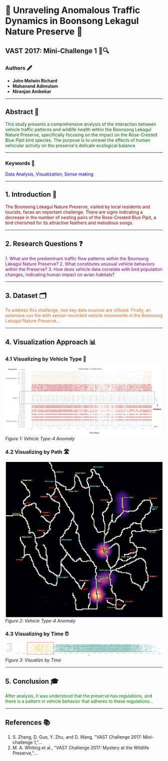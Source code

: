 # 🌿 Unraveling Anomalous Traffic Dynamics in Boonsong Lekagul Nature Preserve 🌿
## VAST 2017: Mini-Challenge 1 🚗🔍

### Authors 🖋️
- **John Melwin Richard**  
- **Mahanand Adimulam**  
- **Niranjan Ambekar**  

---

## Abstract 📄
<span style="color:darkgreen">This study presents a comprehensive analysis of the interaction between vehicle traffic patterns and wildlife health within the Boonsong Lekagul Nature Preserve, specifically focusing on the impact on the Rose-Crested Blue Pipit bird species. The purpose is to unravel the effects of human vehicular activity on the preserve's delicate ecological balance.</span>

---

### Keywords 🔑
<span style="color:blue">Data Analysis, Visualization, Sense making</span>

---

## 1. Introduction 📖
<span style="color:darkred">The Boonsong Lekagul Nature Preserve, visited by local residents and tourists, faces an important challenge. There are signs indicating a decrease in the number of nesting pairs of the Rose-Crested Blue Pipit, a bird cherished for its attractive feathers and melodious songs.</span>

---

## 2. Research Questions ❓
<span style="color:purple">
1. What are the predominant traffic flow patterns within the Boonsong Lekagul Nature Preserve?
2. What constitutes unusual vehicle behaviors within the Preserve?
3. How does vehicle data correlate with bird population changes, indicating human impact on avian habitats?
</span>

---

## 3. Dataset 🗂️
<span style="color:chocolate">To address this challenge, two key data sources are utilized: Firstly, an extensive csv file with sensor-recorded vehicle movements in the Boonsong Lekagul Nature Preserve...</span>

---

## 4. Visualization Approach 📊
### 4.1 Visualizing by Vehicle Type 🚛
![Vehicle Type-4 Anomaly](Vehicle-type-4%20Anomaly.png)
_Figure 1: Vehicle Type-4 Anomaly_

### 4.2 Visualizing by Path 🛣️
![Vehicle type-4 Anomaly](QGIS.png)  
_Figure 2: Vehicle Type-4 Anomaly_

### 4.3 Visualizing by Time ⏰
![Visualize by Time](time.png)
_Figure 3: Visualize by Time_

---

## 5. Conclusion 🎓
<span style="color:green">After analysis, it was understood that the preserve has regulations, and there is a pattern in vehicle behavior that adheres to these regulations...</span>

---

## References 📚
1. S. Zhang, D. Guo, Y. Zhu, and D. Wang, "VAST Challenge 2017: Mini-challenge 1,"...
2. M. A. Whiting et al., "VAST Challenge 2017: Mystery at the Wildlife Preserve,"...
